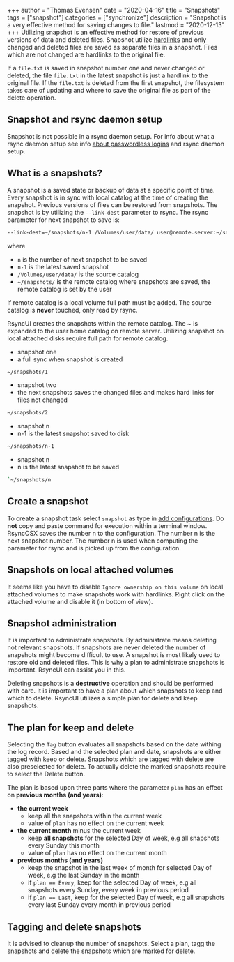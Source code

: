 +++
author = "Thomas Evensen"
date = "2020-04-16"
title =  "Snapshots"
tags = ["snapshot"]
categories = ["synchronize"]
description = "Snapshot is a very effective method for saving changes to file."
lastmod = "2020-12-13"
+++
Utilizing snapshot is an effective method for restore of previous versions of data and deleted files. Snapshot utilize [hardlinks](https://en.wikipedia.org/wiki/Hard_link) and only changed and deleted files are saved as separate files in a snapshot. Files which are not changed are hardlinks to the original file.

If a `file.txt` is saved in snapshot number one and never changed or deleted, the file `file.txt` in the latest snapshot is just a hardlink to the original file. If the `file.txt` is deleted from the first snapshot, the filesystem takes care of updating and where to save the original file as part of the delete operation.

## Snapshot and rsync daemon setup

Snapshot is not possible in a rsync daemon setup. For info about what a rsync daemon setup see info [about passwordless logins](/post/remotelogins/) and rsync daemon setup.

## What is a snapshots?

A snapshot is a saved state or backup of data at a specific point of time. Every snapshot is in sync with local catalog at the time of creating the snapshot. Previous versions of files can be restored from snapshots. The snapshot is by utilizing the `--link-dest` parameter to rsync. The rsync parameter for next snapshot to save is:
```bash
--link-dest=~/snapshots/n-1 /Volumes/user/data/ user@remote.server:~/snapshots/n
```
where

- `n` is the number of next snapshot to be saved
- `n-1` is the latest saved snapshot
- `/Volumes/user/data/` is the source catalog
- `~/snapshots/` is the remote catalog where snapshots are saved, the remote catalog is set by the user

If remote catalog is a local volume full path must be added. The source catalog is **never** touched, only read by rsync.

RsyncUI creates the snapshots within the remote catalog. The ~ is expanded to the user home catalog on remote server. Utilizing snapshot on local attached disks require full path for remote catalog.

- snapshot one
- a full sync when snapshot is created
```bash
~/snapshots/1
```  
- snapshot two
- the next snapshots saves the changed files and makes hard links for files not changed
```bash
~/snapshots/2
```
- snapshot n
- n-1 is the latest snapshot saved to disk
```bash
~/snapshots/n-1
```
- snapshot n
- n is the latest snapshot to be saved
```bash
`~/snapshots/n
```  

## Create a snapshot

To create a snapshot task select `snapshot` as type in [add configurations](/post/addconfigurations/). Do **not** copy and paste command for execution within a terminal window. RsyncOSX saves the number n to the configuration. The number n is the next snapshot number. The number n is used when computing the parameter for rsync
and is picked up from the configuration.

## Snapshots on local attached volumes

It seems like you have to disable `Ignore ownership on this volume` on local attached volumes to make snapshots work with hardlinks. Right click on the attached volume and disable it (in bottom of view).

## Snapshot administration

It is important to administrate snapshots. By administrate means deleting not relevant snapshots. If snapshots are never deleted the number of snapshots might become difficult to use. A snapshot is most likely used to restore old and deleted files. This is why a plan to administrate snapshots is important. RsyncUI can assist you in this.

Deleting snapshots is a **destructive** operation and should be performed with care. It is important to have a plan about which snapshots to keep and which to delete. RsyncUI utilizes a simple plan for delete and keep snapshots.

## The plan for keep and delete

Selecting the `Tag` button evaluates all snapshots based on the date withing the log record. Based and the selected plan and date, snapshots are either tagged with keep or delete. Snapshots which are tagged with delete are also preselected for delete. To actually delete the marked snapshots require to select the Delete button.

The plan is based upon three parts where the parameter `plan` has an effect on **previous months (and years)**:

- **the current week**
  - keep all the snapshots within the current week
  - value of `plan` has no effect on the current week
- **the current month** minus the current week
  - keep **all snapshots** for the selected Day of week, e.g all snapshots every Sunday this month
  - value of `plan` has no effect on the current month
- **previous months (and years)**
  - keep the snapshot in the last week of month for selected Day of week, e.g the last Sunday in the month
  - if `plan == Every`, keep for the selected Day of week, e.g all snapshots every Sunday, every week in previous period
  - if `plan == Last`, keep for the selected Day of week, e.g all snapshots every last Sunday every month in previous period

## Tagging and delete snapshots

It is advised to cleanup the number of snapshots. Select a plan, tagg the snapshots and delete the snapshots which are marked for delete.
